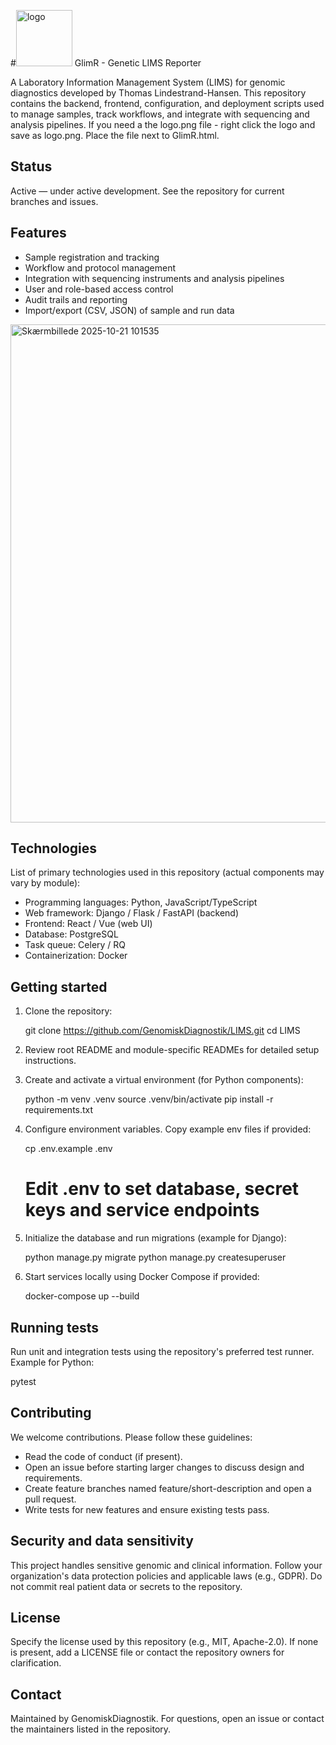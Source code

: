 
#<img width="90" height="90" alt="logo" src="https://github.com/user-attachments/assets/cfdd5b73-d477-477d-9ba6-acba4826ea60" /> GlimR - Genetic LIMS Reporter

A Laboratory Information Management System (LIMS) for genomic diagnostics developed by Thomas Lindestrand-Hansen. This repository contains the backend, frontend, configuration, and deployment scripts used to manage samples, track workflows, and integrate with sequencing and analysis pipelines.
If you need a the logo.png file - right click the logo and save as logo.png. Place the file next to GlimR.html.

## Status

Active — under active development. See the repository for current branches and issues.

## Features

- Sample registration and tracking
- Workflow and protocol management
- Integration with sequencing instruments and analysis pipelines
- User and role-based access control
- Audit trails and reporting
- Import/export (CSV, JSON) of sample and run data

<img width="1567" height="797" alt="Skærmbillede 2025-10-21 101535" src="https://github.com/user-attachments/assets/6bfa5412-1502-49f5-b699-3fc3bca23bf7" />

## Technologies

List of primary technologies used in this repository (actual components may vary by module):

- Programming languages: Python, JavaScript/TypeScript
- Web framework: Django / Flask / FastAPI (backend)
- Frontend: React / Vue (web UI)
- Database: PostgreSQL
- Task queue: Celery / RQ
- Containerization: Docker

## Getting started

1. Clone the repository:

   git clone https://github.com/GenomiskDiagnostik/LIMS.git
   cd LIMS

2. Review root README and module-specific READMEs for detailed setup instructions.

3. Create and activate a virtual environment (for Python components):

   python -m venv .venv
   source .venv/bin/activate
   pip install -r requirements.txt

4. Configure environment variables. Copy example env files if provided:

   cp .env.example .env
   # Edit .env to set database, secret keys and service endpoints

5. Initialize the database and run migrations (example for Django):

   python manage.py migrate
   python manage.py createsuperuser

6. Start services locally using Docker Compose if provided:

   docker-compose up --build

## Running tests

Run unit and integration tests using the repository's preferred test runner. Example for Python:

   pytest

## Contributing

We welcome contributions. Please follow these guidelines:

- Read the code of conduct (if present).
- Open an issue before starting larger changes to discuss design and requirements.
- Create feature branches named feature/short-description and open a pull request.
- Write tests for new features and ensure existing tests pass.

## Security and data sensitivity

This project handles sensitive genomic and clinical information. Follow your organization's data protection policies and applicable laws (e.g., GDPR). Do not commit real patient data or secrets to the repository.

## License

Specify the license used by this repository (e.g., MIT, Apache-2.0). If none is present, add a LICENSE file or contact the repository owners for clarification.

## Contact

Maintained by GenomiskDiagnostik. For questions, open an issue or contact the maintainers listed in the repository.
